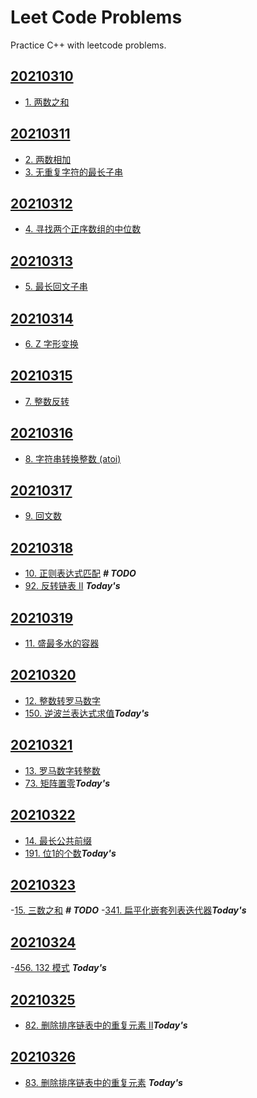 # Leet Code Problems

Practice C++ with leetcode problems.

## [20210310](20210310)

- [1. 两数之和](https://leetcode-cn.com/problems/two-sum)

## [20210311](20210311)

- [2. 两数相加](https://leetcode-cn.com/problems/add-two-numbers/)
- [3. 无重复字符的最长子串](https://leetcode-cn.com/problems/longest-substring-without-repeating-characters/)

## [20210312](20210312)

- [4. 寻找两个正序数组的中位数](https://leetcode-cn.com/problems/median-of-two-sorted-arrays/)

## [20210313](20210313)

- [5. 最长回文子串](https://leetcode-cn.com/problems/longest-palindromic-substring/)

## [20210314](20210314)

- [6. Z 字形变换](https://leetcode-cn.com/problems/zigzag-conversion/)

## [20210315](20210315)

- [7. 整数反转](https://leetcode-cn.com/problems/reverse-integer/)

## [20210316](20210316)

- [8. 字符串转换整数 (atoi)](https://leetcode-cn.com/problems/string-to-integer-atoi/)

## [20210317](20210317)

- [9. 回文数](https://leetcode-cn.com/problems/palindrome-number/)

## [20210318](20210318)

- [10. 正则表达式匹配](https://leetcode-cn.com/problems/regular-expression-matching/) ***#   TODO***
- [92. 反转链表 II](https://leetcode-cn.com/problems/reverse-linked-list-ii/) ***Today's***

## [20210319](20210319)

- [11. 盛最多水的容器](https://leetcode-cn.com/problems/container-with-most-water/)

## [20210320](20210320)

- [12. 整数转罗马数字](https://leetcode-cn.com/problems/integer-to-roman/)
- [150. 逆波兰表达式求值](https://leetcode-cn.com/problems/evaluate-reverse-polish-notation/)***Today's***

## [20210321](20210321)

- [13. 罗马数字转整数](https://leetcode-cn.com/problems/roman-to-integer/)
- [73. 矩阵置零](https://leetcode-cn.com/problems/set-matrix-zeroes/)***Today's***

## [20210322](20210322)

- [14. 最长公共前缀](https://leetcode-cn.com/problems/longest-common-prefix/)
- [191. 位1的个数](https://leetcode-cn.com/problems/number-of-1-bits/)***Today's***

## [20210323](20210323)

-[15. 三数之和](https://leetcode-cn.com/problems/3sum/) ***#    TODO***
-[341. 扁平化嵌套列表迭代器](https://leetcode-cn.com/problems/flatten-nested-list-iterator/)***Today's***

## [20210324](20210324)

-[456. 132 模式](https://leetcode-cn.com/problems/132-pattern/) ***Today's***

## [20210325](20210325)

- [82. 删除排序链表中的重复元素 II](https://leetcode-cn.com/problems/remove-duplicates-from-sorted-list-ii/)***Today's***

## [20210326](20210326)

- [83. 删除排序链表中的重复元素](https://leetcode-cn.com/problems/remove-duplicates-from-sorted-list/) ***Today's***
